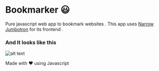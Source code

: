 # Bookmarker :smiley:
Pure javascript web app to bookmark websites .
This app uses [Narrow Jumbotron](https://getbootstrap.com/docs/3.3/examples/jumbotron-narrow/) for its frontend .

### And It looks like this 
![alt text](https://raw.githubusercontent.com/bera5186/Bookmarker/img.png)


Made with :heart: using Javascript
